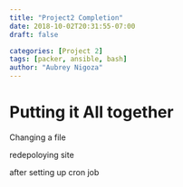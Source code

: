 ```yaml
---
title: "Project2 Completion"
date: 2018-10-02T20:31:55-07:00
draft: false

categories: [Project 2]
tags: [packer, ansible, bash]
author: "Aubrey Nigoza"
---
```

# Putting it All together #

Changing a file

redepoloying site

after setting up cron job
